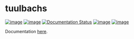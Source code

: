 # tuulbachs
[![image](https://img.shields.io/github/license/dksmiffs/tuulbachs.svg)](https://github.com/dksmiffs/tuulbachs)
[![image](https://img.shields.io/github/v/release/dksmiffs/tuulbachs.svg)](https://github.com/dksmiffs/tuulbachs/releases)
[![Documentation Status](https://readthedocs.org/projects/tuulbachs/badge/?version=latest)](https://tuulbachs.readthedocs.io/en/latest/?badge=latest)
[![image](https://img.shields.io/travis/dksmiffs/tuulbachs.svg)](https://travis-ci.org/dksmiffs/tuulbachs)
[![image](https://img.shields.io/codacy/grade/314181c79d84463aadfd0f6ea054d2ee.svg)](https://app.codacy.com/project/dksmiffs/tuulbachs/dashboard)

Documentation [here][1].

[1]: https://tuulbachs.readthedocs.io/en/latest/
